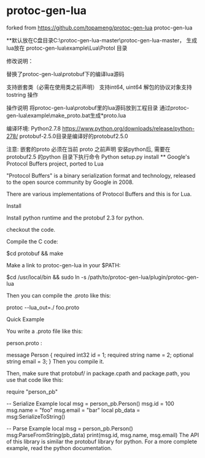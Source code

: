 # protoc-gen-lua
forked from https://github.com/topameng/protoc-gen-lua
protoc-gen-lua

**默认放在C盘目录C:\protoc-gen-lua-master\protoc-gen-lua-master， 生成lua放在 protoc-gen-lua\example\Lua\Protol 目录

修改说明：

替换了protoc-gen-lua\protobuf下的编译lua源码

支持嵌套类（必需在使用类之前声明）
支持int64, uint64 
解包的协议对象支持 tostring 操作 

操作说明
将protoc-gen-lua\protobuf里的lua源码放到工程目录
通过protoc-gen-lua\example\make_proto.bat生成*proto.lua

编译环境: 
Python2.7.8
https://www.python.org/downloads/release/python-278/
protobuf-2.5.0目录是编译好的protobuf2.5.0

注意:
嵌套的proto 必须在当前 proto 之前声明
安装python后, 需要在protobuf2.5 的python 目录下执行命令 Python setup.py install 
**
Google's Protocol Buffers project, ported to Lua

"Protocol Buffers" is a binary serialization format and technology, released to the open source community by Google in 2008.

There are various implementations of Protocol Buffers and this is for Lua.

Install

Install python runtime and the protobuf 2.3 for python.

checkout the code.

Compile the C code:

$cd protobuf && make

Make a link to protoc-gen-lua in your $PATH:

$cd /usr/local/bin && sudo ln -s /path/to/protoc-gen-lua/plugin/protoc-gen-lua

Then you can compile the .proto like this:

protoc --lua_out=./ foo.proto

Quick Example

You write a .proto file like this:

person.proto :

  message Person {
    required int32 id = 1;
    required string name = 2;
    optional string email = 3;
  }
Then you compile it.

Then, make sure that protobuf/ in package.cpath and package.path, you use that code like this:

require "person_pb"

-- Serialize Example
local msg = person_pb.Person()
msg.id = 100
msg.name = "foo"
msg.email = "bar"
local pb_data = msg:SerializeToString()

-- Parse Example
local msg = person_pb.Person()
msg:ParseFromString(pb_data)
print(msg.id, msg.name, msg.email)
The API of this library is similar the protobuf library for python. For a more complete example, read the python documentation.
